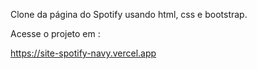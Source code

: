 Clone da página do Spotify usando html, css e bootstrap.

Acesse o projeto em : 
 
https://site-spotify-navy.vercel.app
